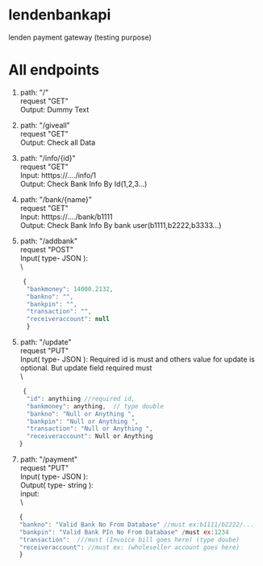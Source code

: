 # lendenbankapi
 lenden payment gateway (testing purpose)

# All endpoints
1. path: "/"  \
   request "GET" \
   Output:  Dummy Text

2. path: "/giveall"  \
   request "GET" \
   Output:  Check all Data  

3. path: "/info/{id}"  \
   request "GET"\
   Input: htttps://..../info/1 \
   Output:  Check Bank Info By Id(1,2,3...)
 
4. path: "/bank/{name}"  \
        request "GET" \
        Input: htttps://..../bank/b1111 \
        Output:  Check Bank Info By bank user(b1111,b2222,b3333...)
    
5. path: "/addbank"  \
        request "POST" \
        Input( type- JSON ):\
        \
``` js
    { 
     "bankmoney": 14000.2132, 
     "bankno": "", 
     "bankpin": "", 
     "transaction": "", 
     "receiveraccount": null 
     }
```      
5. path: "/update"  \
        request "PUT" \
        Input( type- JSON ): Required id is must and others value for update is optional. But update field required must \
        \
 ``` js
     { 
      "id": anythiing //required id, 
      "bankmoney": anything,  // type double 
      "bankno": "Null or Anything ", 
      "bankpin": "Null or Anything ", 
      "transaction": "Null or Anything ", 
      "receiveraccount": Null or Anything  
    } 
```   
7. path: "/payment"  \
        request "PUT" \
        Input( type- JSON ): \
        Output( type- string ): \
        input:     \
        \
  ``` js
     { 
     "bankno": "Valid Bank No From Database" //must ex:b1111/b2222/... 
     "bankpin": "Valid Bank PIn No From Database" /must ex:1234 
     "transaction":  ///must (Invoice bill goes here) (type doube) 
     "receiveraccount": //must ex: (wholeseller account goes here) 
     }
```  
       
